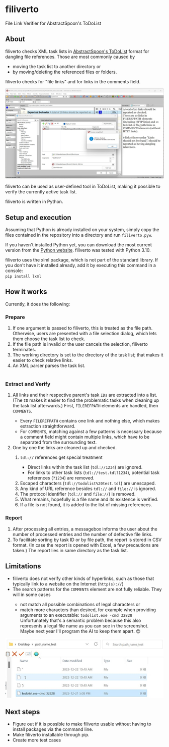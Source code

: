 # filiverto
File Link Verifier for AbstractSpoon's ToDoList

## About

filiverto checks XML task lists in [AbstractSpoon's ToDoList](https://github.com/abstractspoon/ToDoList_8.1) format for dangling file references. Those are most commonly caused by 
  - moving the task list to another directory or
  - by moving/deleting the referenced files or folders.
  
filiverto checks for "file links" and for links in the comments field.

![Screenshot of ToDoList preferences with filiverto set up as user-defined tool](https://github.com/schnodo/filiverto/blob/screenshots/filiverto_user-defined-tool.jpg)

filiverto can be used as user-defined tool in ToDoList, making it possible to verify the currently active task list.

filiverto is written in Python.

## Setup and execution
Assuming that Python is already installed on your system, simply copy the files contained in the repository into a directory and run <code>filiverto.pyw</code>.<br/>

If you haven't installed Python yet, you can download the most current version from the [Python website](https://www.python.org/downloads/). filiverto was tested with Python 3.10.

filiverto uses the xlml package, which is not part of the standard library. If you don't have it installed already, add it by executing this command in a console:<br/>
<code>pip install lxml</code>

## How it works
Currently, it does the following:

### Prepare
<ol>
  <li>If one argument is passed to filiverto, this is treated as the file path. Otherwise, users are presented with a file selection dialog, which lets them choose the task list to check.</li>
  <li>If the file path is invalid or the user cancels the selection, filiverto terminates.</li>
  <li>The working directory is set to the directory of the task list; that makes it easier to check relative links.</li>
  <li>An XML parser parses the task list.</li><br>
</ol>

### Extract and Verify
<ol>
  <li>All links and their respective parent's task <code>IDs</code> are extracted into a list. (The <code>ID</code> makes it easier to find the problematic tasks when cleaning up the task list afterwards.) First, <code>FILEREFPATH</code> elements are handled, then <code>COMMENTS</code>.</li>
  <ul>
    <li>Every <code>FILEREFPATH</code> contains one link and nothing else, which makes extraction straightforward.</li>
    <li>For <code>COMMENTS</code>, matching against a few patterns is necessary because a comment field might contain multiple links, which have to be separated from the surrounding text.</li>
  </ul>
  <li>One by one the links are cleaned up and checked.</li>
  <ol>
    <li><code>tdl://</code> references get special treatment</li>
      <ul>
        <li>Direct links within the task list (<code>tdl://1234</code>) are ignored.</li>
        <li>For links to other task lists (<code>tdl://test.tdl?1234</code>), potential task references (<code>?1234</code>) are removed.</li>
      </ul>
    <li>Escaped characters (<code>tdl://todolist%20test.tdl</code>) are unescaped.</li>
    <li>Any kind of URL reference besides <code>tdl://</code> and <code>file://</code> is ignored.</li>    
    <li>The protocol identifier (<code>tdl://</code> and <code>file://</code>) is removed.</li>
    <li>What remains, hopefully is a file name and its existence is verified.</li>
    <li>If a file is not found, it is added to the list of missing references.</li>
  </ol>    
</ol>

### Report
<ol>
  <li>After processing all entries, a messagebox informs the user about the number of processed entries and the number of defective file links.</li>
  <li>To facilitate sorting by task ID or by file path, the report is stored in CSV format. (In case the report is opened with Excel, a few precautions are taken.) The report lies in same directory as the task list.</li>
</ol>

## Limitations
<ul>
  <li>filiverto does not verify other kinds of hyperlinks, such as those that typically link to a website on the Internet (<code>http(s)://</code>)</li>
  <li>The search patterns for the <code>COMMENTS</code> element are not fully reliable. They will in some cases</li>
  <ul>
    <li>not match all possible combinations of legal characters or</li>
    <li>match more characters than desired, for example when providing arguments to an executable: <code>todolist.exe -cmd 32828</code><br/>
    Unfortunately that's a semantic problem because this also represents a legal file name as you can see in the screenshot. Maybe next year I'll program the AI to keep them apart. 😉</li>
  </ul>
</ul>

![Example of a legal Windows file name that does not look legal](https://github.com/schnodo/filiverto/blob/screenshots/unexpectedly_legal_file_name.jpg)

## Next steps
- Figure out if it is possible to make filiverto usable without having to install packages via the command line.
- Make filiverto installable through pip.
- Create more test cases
